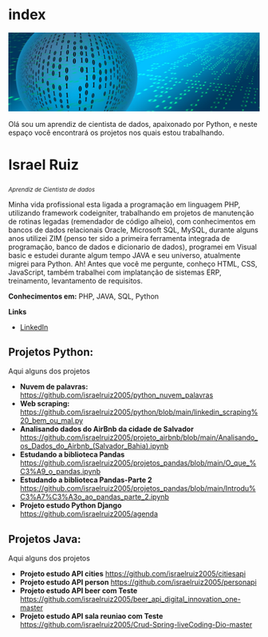 <!---

- 👋 Hi, I’m @israelruiz2005
- 👀 I’m interested in ...
- 🌱 I’m currently learning ...
- 💞️ I’m looking to collaborate on ...
- 📫 How to reach me ...
--->

<!---
israelruiz2005/israelruiz2005 is a ✨ special ✨ repository because its `README.md` (this file) appears on your GitHub profile.
You can click the Preview link to take a look at your changes.
--->
# index
<p align="center">
  <img src="https://github.com/israelruiz2005/index/blob/main/imagem/banner-904887_1920.jpg" >
</p>

<p>Olá sou um aprendiz de cientista de dados, apaixonado por Python, e neste espaço você encontrará os projetos nos quais estou trabalhando.</p>

# Israel Ruiz
<sub>*Aprendiz de Cientista de dados* </sub>

Minha vida profissional esta ligada a programação em linguagem PHP, utilizando framework codeigniter, trabalhando em projetos de manutenção de rotinas legadas (remendador de código alheio), com conhecimentos em bancos de dados relacionais Oracle, Microsoft SQL, MySQL, durante alguns anos utilizei ZIM (penso ter sido a primeira ferramenta integrada de programação, banco de dados e dicionario de dados), programei em Visual basic e estudei durante algum tempo JAVA e seu universo, atualmente migrei para Python.
Ah! Antes que você me pergunte, conheço HTML, CSS, JavaScript, também trabalhei com implatanção de sistemas ERP, treinamento, levantamento de requisitos.

**Conhecimentos em:** PHP, JAVA, SQL, Python

**Links**
* [LinkedIn](https://www.linkedin.com/in/ruiz-israel)

## Projetos Python:
Aqui alguns dos projetos
* **Nuvem de palavras:** https://github.com/israelruiz2005/python_nuvem_palavras
* **Web scraping:** https://github.com/israelruiz2005/python/blob/main/linkedin_scraping%20_bem_ou_mal.py
* **Analisando dados do AirBnb da cidade de Salvador** https://github.com/israelruiz2005/projeto_airbnb/blob/main/Analisando_os_Dados_do_Airbnb_(Salvador_Bahia).ipynb
* **Estudando a biblioteca Pandas** https://github.com/israelruiz2005/projetos_pandas/blob/main/O_que_%C3%A9_o_pandas.ipynb
* **Estudando a biblioteca Pandas-Parte 2** https://github.com/israelruiz2005/projetos_pandas/blob/main/Introdu%C3%A7%C3%A3o_ao_pandas_parte_2.ipynb
* **Projeto estudo Python Django** https://github.com/israelruiz2005/agenda

## Projetos Java:
Aqui alguns dos projetos
* **Projeto estudo API cities** https://github.com/israelruiz2005/citiesapi
* **Projeto estudo API person** https://github.com/israelruiz2005/personapi
* **Projeto estudo API beer com Teste** https://github.com/israelruiz2005/beer_api_digital_innovation_one-master
* **Projeto estudo API sala reuniao com Teste** https://github.com/israelruiz2005/Crud-Spring-liveCoding-Dio-master
